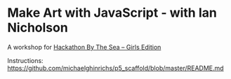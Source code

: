 # Make Art with JavaScript - with Ian Nicholson

A workshop for [Hackathon By The Sea – Girls Edition](https://www.hackathonbythesea.com/girls-edition)

Instructions: https://github.com/michaelghinrichs/p5_scaffold/blob/master/README.md
